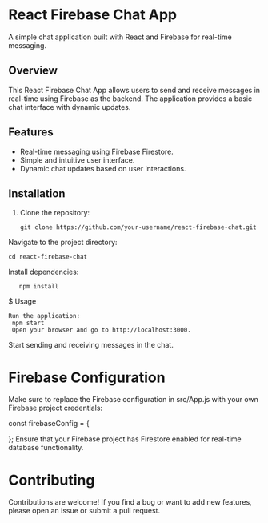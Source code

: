 
# React Firebase Chat App

A simple chat application built with React and Firebase for real-time messaging.


## Overview

This React Firebase Chat App allows users to send and receive messages in real-time using Firebase as the backend. The application provides a basic chat interface with dynamic updates.

## Features

- Real-time messaging using Firebase Firestore.
- Simple and intuitive user interface.
- Dynamic chat updates based on user interactions.

## Installation

1. Clone the repository:

       git clone https://github.com/your-username/react-firebase-chat.git
   
Navigate to the project directory:

    cd react-firebase-chat
Install dependencies:

       npm install

$ Usage

    Run the application:
     npm start
     Open your browser and go to http://localhost:3000.

Start sending and receiving messages in the chat.

# Firebase Configuration
Make sure to replace the Firebase configuration in src/App.js with your own Firebase project credentials:


const firebaseConfig = {

};
Ensure that your Firebase project has Firestore enabled for real-time database functionality.

# Contributing
Contributions are welcome! If you find a bug or want to add new features, please open an issue or submit a pull request.
